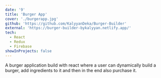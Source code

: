 ```yaml
---
date: '9'
title: 'Burger App'
cover: './burgerapp.jpg'
github: 'https://github.com/KalyyanDeka/Burger-Builder'
external: 'https://burger-builder-bykalyyan.netlify.app/'
tech:
  - React
  - Redux
  - Firebase
showInProjects: false
---
```


A burger application build with react where a user can dynamically build a burger, add ingredients to it and then in the end also purchase it.
